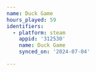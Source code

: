 ```yaml
---
name: Duck Game
hours_played: 59
identifiers:
  - platform: steam
    appid: '312530'
    name: Duck Game
    synced_on: '2024-07-04'

---
```

